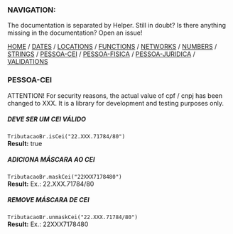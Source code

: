 ### NAVIGATION:
The documentation is separated by Helper. Still in doubt? Is there anything missing in the documentation? Open an issue! 

[HOME](../README.md) / [DATES](DATES.md)  / [LOCATIONS](LOCATIONS.md)  / [FUNCTIONS](FUNCTIONS.md)  / [NETWORKS](NETWORKS.md)  / [NUMBERS](NUMBERS.md)  / [STRINGS](STRINGS.md)  / [PESSOA-CEI](PESSOA-CEI.md)  / [PESSOA-FISICA](PESSOA-FISICA.md)  / [PESSOA-JURIDICA](PESSOA-JURIDICA.md)  / [VALIDATIONS](VALIDATIONS.md)  

### PESSOA-CEI
ATTENTION! For security reasons, the actual value of cpf / cnpj has been changed to XXX. It is a library for development and testing purposes only.

##### *DEVE SER UM CEI VÁLIDO*

`TributacaoBr.isCei("22.XXX.71784/80")`  
**Result:** true  

##### *ADICIONA MÁSCARA AO CEI*

`TributacaoBr.maskCei("22XXX7178480")`  
**Result:** Ex.: 22.XXX.71784/80  

##### *REMOVE MÁSCARA DE CEI*

`TributacaoBr.unmaskCei("22.XXX.71784/80")`  
**Result:** Ex.: 22XXX7178480  
